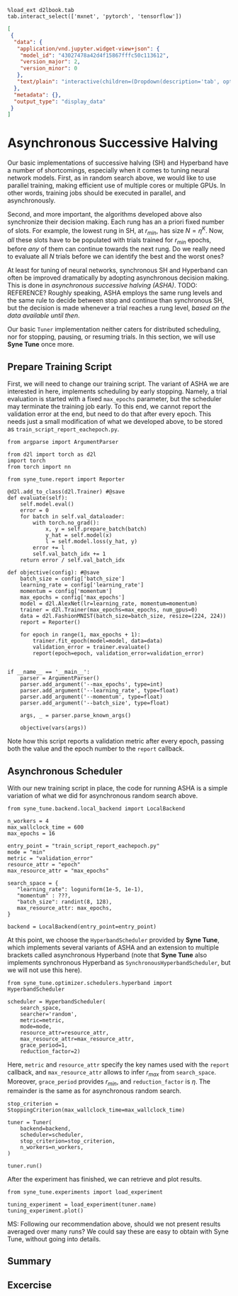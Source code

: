 ```{.python .input  n=1}
%load_ext d2lbook.tab
tab.interact_select(['mxnet', 'pytorch', 'tensorflow'])
```

```{.json .output n=1}
[
 {
  "data": {
   "application/vnd.jupyter.widget-view+json": {
    "model_id": "43027478a42d4f15867fffc50c113612",
    "version_major": 2,
    "version_minor": 0
   },
   "text/plain": "interactive(children=(Dropdown(description='tab', options=('mxnet', 'pytorch', 'tensorflow'), value=None), Out\u2026"
  },
  "metadata": {},
  "output_type": "display_data"
 }
]
```

# Asynchronous Successive Halving

Our basic implementations of successive halving (SH) and Hyperband have a number of
shortcomings, especially when it comes to tuning neural network models. First,
as in random search above, we would like to use parallel training, making
efficient use of multiple cores or multiple GPUs. In other words, training jobs
should be executed in parallel, and asynchronously.

Second, and more important, the algorithms developed above also synchronize
their decision making. Each rung has an a priori fixed number of slots.
For example, the lowest rung in SH, at $r_{min}$, has size $N = \eta^K$. Now,
*all* these slots have to be populated with trials trained for $r_{min}$ epochs,
before *any* of them can continue towards the next rung. Do we really need to
evaluate all $N$ trials before we can identify the best and the worst ones?

At least for tuning of neural networks, synchronous SH and Hyperband can often be
improved dramatically by adopting asynchronous decision making. This is done
in *asynchronous successive halving (ASHA)*. TODO: REFERENCE? Roughly speaking,
ASHA employs the same rung levels and the same rule to decide between stop and
continue than synchronous SH, but the decision is made whenever a trial reaches
a rung level, *based on the data available until then*.

Our basic `Tuner` implementation neither caters for distributed scheduling, nor
for stopping, pausing, or resuming trials. In this section, we will use
**Syne Tune** once more.

## Prepare Training Script

First, we will need to change our training script. The variant of ASHA we are
interested in here, implements scheduling by early stopping. Namely, a trial
evaluation is started with a fixed `max_epochs` parameter, but the scheduler
may terminate the training job early. To this end, we cannot report the
validation error at the end, but need to do that after every epoch. This needs
just a small modification of what we developed above, to be stored as
`train_script_report_eachepoch.py`.

```{.python .input}
from argparse import ArgumentParser

from d2l import torch as d2l
import torch
from torch import nn

from syne_tune.report import Reporter

@d2l.add_to_class(d2l.Trainer) #@save
def evaluate(self):
    self.model.eval()
    error = 0
    for batch in self.val_dataloader:
        with torch.no_grad():
            x, y = self.prepare_batch(batch)
            y_hat = self.model(x)
            l = self.model.loss(y_hat, y)
        error += l
        self.val_batch_idx += 1
    return error / self.val_batch_idx

def objective(config): #@save
    batch_size = config['batch_size']
    learning_rate = config['learning_rate']
    momentum = config['momentum']
    max_epochs = config['max_epochs']
    model = d2l.AlexNet(lr=learning_rate, momentum=momentum)
    trainer = d2l.Trainer(max_epochs=max_epochs, num_gpus=0)
    data = d2l.FashionMNIST(batch_size=batch_size, resize=(224, 224))
    report = Reporter()

    for epoch in range(1, max_epochs + 1):
        trainer.fit_epoch(model=model, data=data)
        validation_error = trainer.evaluate()
        report(epoch=epoch, validation_error=validation_error)


if __name__ == '__main__':
    parser = ArgumentParser()
    parser.add_argument('--max_epochs', type=int)
    parser.add_argument('--learning_rate', type=float)
    parser.add_argument('--momentum', type=float)
    parser.add_argument('--batch_size', type=float)

    args, _ = parser.parse_known_args()

    objective(vars(args))
```

Note how this script reports a validation metric after every epoch, passing
both the value and the epoch number to the `report` callback.

## Asynchronous Scheduler

With our new training script in place, the code for running ASHA is a simple
variation of what we did for asynchronous random search above.

```{.python .input  n=6}
from syne_tune.backend.local_backend import LocalBackend

n_workers = 4
max_wallclock_time = 600
max_epochs = 16

entry_point = "train_script_report_eachepoch.py"
mode = "min"
metric = "validation_error"
resource_attr = "epoch"
max_resource_attr = "max_epochs"

search_space = {
   "learning_rate": loguniform(1e-5, 1e-1),
   "momentum" : ???,
   "batch_size": randint(8, 128),
   max_resource_attr: max_epochs,
}

backend = LocalBackend(entry_point=entry_point)
```

At this point, we choose the `HyperbandScheduler` provided by **Syne Tune**, which
implements several variants of ASHA and an extension to multiple brackets called
asynchronous Hyperband (note that **Syne Tune** also implements synchronous
Hyperband as `SynchronousHyperbandScheduler`, but we will not use this here).

```{.python .input  n=4}
from syne_tune.optimizer.schedulers.hyperband import HyperbandScheduler

scheduler = HyperbandScheduler(
    search_space,
    searcher='random',
    metric=metric,
    mode=mode,
    resource_attr=resource_attr,
    max_resource_attr=max_resource_attr,
    grace_period=1,
    reduction_factor=2)
```

Here, `metric` and `resource_attr` specify the key names used with the `report`
callback, and `max_resource_attr` allows to infer $r_{max}$ from `search_space`.
Moreover, `grace_period` provides $r_{min}$, and `reduction_factor` is $\eta$.
The remainder is the same as for asynchronous random search.

```{.python .input  n=4}
stop_criterion = StoppingCriterion(max_wallclock_time=max_wallclock_time)

tuner = Tuner(
    backend=backend,
    scheduler=scheduler,
    stop_criterion=stop_criterion,
    n_workers=n_workers,
)

tuner.run()
```

After the experiment has finished, we can retrieve and plot results.

```{.python .input}
from syne_tune.experiments import load_experiment

tuning_experiment = load_experiment(tuner.name)
tuning_experiment.plot()
```

MS: Following our recommendation above, should we not present results averaged
over many runs? We could say these are easy to obtain with Syne Tune, without
going into details.

## Summary

## Excercise
